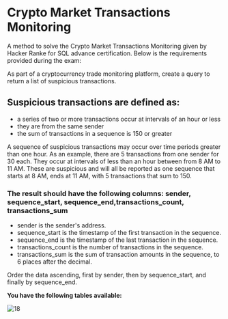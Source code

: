 # Crypto Market Transactions Monitoring
A method to solve the Crypto Market Transactions Monitoring given by Hacker Ranke for SQL advance certification.
Below is the requirements provided during the exam:

As part of a cryptocurrency trade monitoring platform, create a query to return a list of
suspicious transactions.

## Suspicious transactions are defined as:
- a series of two or more transactions occur at intervals of an hour or less
- they are from the same sender
- the sum of transactions in a sequence is 150 or greater

A sequence of suspicious transactions may occur over time periods greater than one hour. As
an example, there are 5 transactions from one sender for 30 each. They occur at intervals of
less than an hour between from 8 AM to 11 AM. These are suspicious and will all be reported
as one sequence that starts at 8 AM, ends at 11 AM, with 5 transactions that sum to 150.

### The result should have the following columns: sender, sequence_start, sequence_end,transactions_count, transactions_sum  
- sender is the sender's address.
- sequence_start is the timestamp of the first transaction in the sequence.
- sequence_end is the timestamp of the last transaction in the sequence.
- transactions_count is the number of transactions in the sequence.
- transactions_sum is the sum of transaction amounts in the sequence, to 6 places after the
decimal.


Order the data ascending, first by sender, then by sequence_start, and finally
by sequence_end.

**You have the following tables available:**

![18](https://github.com/user-attachments/assets/104fdde3-1514-4701-a6e8-2b7599d3407a)

